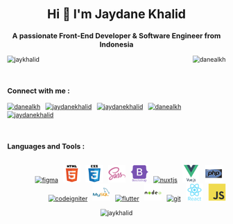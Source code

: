 <h1 align="center">Hi 👋 I'm Jaydane Khalid </h1>
<h3 align="center">A passionate Front-End Developer & Software Engineer from Indonesia</h3>

<span align="left"> <img src="https://komarev.com/ghpvc/?username=jaykhalid&label=Profile%20views&color=0e75b6&style=flat" alt="jaykhalid" /><a href="https://twitter.com/danealkh" target="blank"><img src="https://img.shields.io/twitter/follow/danealkh?logo=twitter&style=for-the-badge" alt="danealkh" align="right" /></a></span>

<br>
<h3 align="left">Connect with me : </h3>
<p align="left">
<a href="https://twitter.com/danealkh" target="blank"><img align="center" src="https://raw.githubusercontent.com/rahuldkjain/github-profile-readme-generator/master/src/images/icons/Social/twitter.svg" alt="danealkh" height="30" width="40" /></a> &nbsp;
<a href="https://www.hackerrank.com/jaydanekhalid" target="blank"><img align="center" src="https://raw.githubusercontent.com/rahuldkjain/github-profile-readme-generator/master/src/images/icons/Social/hackerrank.svg" alt="jaydanekhalid" height="30" width="40" /></a> &nbsp;
<a href="https://linkedin.com/in/jaydanekhalid" target="blank"><img align="center" src="https://raw.githubusercontent.com/rahuldkjain/github-profile-readme-generator/master/src/images/icons/Social/linked-in-alt.svg" alt="jaydanekhalid" height="30" width="40" /></a> &nbsp;
<a href="https://instagram.com/danealkh" target="blank"><img align="center" src="https://raw.githubusercontent.com/rahuldkjain/github-profile-readme-generator/master/src/images/icons/Social/instagram.svg" alt="danealkh" height="30" width="40" /></a> &nbsp;
<a href="https://fb.com/jaydanekhalid" target="blank"><img align="center" src="https://raw.githubusercontent.com/rahuldkjain/github-profile-readme-generator/master/src/images/icons/Social/facebook.svg" alt="jaydanekhalid" height="30" width="40" /></a> 
</p>
<br> 
<h3 align="left">Languages and Tools : </h3>
<p align="right"> 
<a href="https://www.figma.com/" target="_blank" rel="noreferrer"> <br> <img src="https://www.vectorlogo.zone/logos/figma/figma-icon.svg" alt="figma" width="40" height="40"/></a> &nbsp; <a href="https://www.w3.org/html/" target="_blank" rel="noreferrer"> <img src="https://raw.githubusercontent.com/devicons/devicon/master/icons/html5/html5-original-wordmark.svg" alt="html5" width="40" height="40"/></a> &nbsp; <a href="https://www.w3schools.com/css/" target="_blank" rel="noreferrer"><img src="https://raw.githubusercontent.com/devicons/devicon/master/icons/css3/css3-original-wordmark.svg" alt="css3" width="40" height="40"/></a> &nbsp; <a href="https://sass-lang.com" target="_blank" rel="noreferrer"> <img src="https://raw.githubusercontent.com/devicons/devicon/master/icons/sass/sass-original.svg" alt="sass" width="40" height="40"/></a> &nbsp; <a href="https://getbootstrap.com" target="_blank" rel="noreferrer"> <img src="https://raw.githubusercontent.com/devicons/devicon/master/icons/bootstrap/bootstrap-plain-wordmark.svg" alt="bootstrap" width="40" height="40"/></a> &nbsp; 
  <a href="https://nuxtjs.org/" target="_blank" rel="noreferrer"> <img src="https://www.vectorlogo.zone/logos/nuxtjs/nuxtjs-icon.svg" alt="nuxtjs" width="40" height="40"/></a> &nbsp; <a href="https://vuejs.org/" target="_blank" rel="noreferrer"><img src="https://raw.githubusercontent.com/devicons/devicon/master/icons/vuejs/vuejs-original-wordmark.svg" alt="vuejs" width="40" height="40"/></a> &nbsp; <a href="https://www.php.net" target="_blank" rel="noreferrer"><img src="https://raw.githubusercontent.com/devicons/devicon/master/icons/php/php-original.svg" alt="php" width="40" height="40"/></a> &nbsp;  <a href="https://codeigniter.com" target="_blank" rel="noreferrer"> <img src="https://cdn.worldvectorlogo.com/logos/codeigniter.svg" alt="codeigniter" width="40" height="40"/></a> &nbsp; <a href="https://www.mysql.com/" target="_blank" rel="noreferrer"> <img src="https://raw.githubusercontent.com/devicons/devicon/master/icons/mysql/mysql-original-wordmark.svg" alt="mysql" width="40" height="40"/></a> &nbsp; <a href="https://flutter.dev" target="_blank" rel="noreferrer"> <img src="https://www.vectorlogo.zone/logos/flutterio/flutterio-icon.svg" alt="flutter" width="40" height="40"/></a> &nbsp; <a href="https://nodejs.org" target="_blank" rel="noreferrer"> <img src="https://raw.githubusercontent.com/devicons/devicon/master/icons/nodejs/nodejs-original-wordmark.svg" alt="nodejs" width="40" height="40"/></a> &nbsp; <a href="https://git-scm.com/" target="_blank" rel="noreferrer"> <img src="https://www.vectorlogo.zone/logos/git-scm/git-scm-icon.svg" alt="git" width="40" height="40"/></a> &nbsp; <a href="https://reactjs.org/" target="_blank" rel="noreferrer"><img src="https://raw.githubusercontent.com/devicons/devicon/master/icons/react/react-original-wordmark.svg" alt="react" width="40" height="40"/></a> &nbsp; <a href="https://developer.mozilla.org/en-US/docs/Web/JavaScript" target="_blank" rel="noreferrer"><img src="https://raw.githubusercontent.com/devicons/devicon/master/icons/javascript/javascript-original.svg" alt="javascript" width="40" height="40"/></a> 
</p>
<div></div>
<div></div>
<div></div>

<div align="center"><img align="center" src="https://github-readme-streak-stats.herokuapp.com/?user=jaykhalid&" alt="jaykhalid" /></div>



<!-- - 👋 Hi, I’m @JayKhalid
- 👀 I’m interested in Programming & Automation
- 🌱 I’m currently learning Mobile Development using Flutter
- 💞️ I’m looking to collaborate on learning and build some utilize project for peoples
- 📫 How to reach me? you can go to my LinkedIn : https://www.linkedin.com/in/jaydane-khalid-a069791b2 or DM me on my Instagram @danealkh for discussing about future project.

<!---
Jaykhalid/Jaykhalid is a ✨ special ✨ repository because its `README.md` (this file) appears on your GitHub profile.
You can click the Preview link to take a look at your changes.
--->
